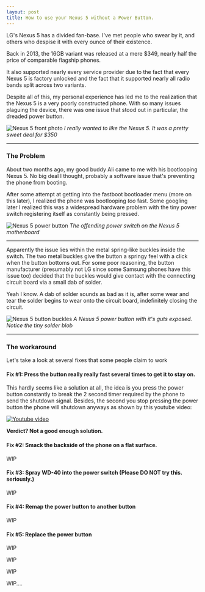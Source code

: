 ```yaml
---
layout: post
title: How to use your Nexus 5 without a Power Button.
---
```


LG's Nexus 5 has a divided fan-base. I've met people who swear by it, and others who despise it with every ounce of their existence.

Back in 2013, the 16GB variant was released at a mere $349, nearly half the price of comparable flagship phones.

It also supported nearly every service provider due to the fact that every Nexus 5 is factory unlocked and the fact that it supported nearly all radio bands split across two variants.

Despite all of this, my personal experience has led me to the realization that the Nexus 5 is a very poorly constructed phone. With so many issues plaguing the device, there was one issue that stood out in particular, the dreaded power button.

![Nexus 5 front photo](http://i.imgur.com/j3LlgPC.jpg)
*I really wanted to like the Nexus 5. It was a pretty sweet deal for $350*

---

### The Problem

About two months ago, my good buddy Ali came to me with his bootlooping Nexus 5. No big deal I thought, probably a software issue that's preventing the phone from booting.

After some attempt at getting into the fastboot bootloader menu (more on this later), I realized the phone was bootlooping *too* fast. Some googling later I realized this was a widespread hardware problem with the tiny power switch registering itself as constantly being pressed.

![Nexus 5 power button](http://i.imgur.com/GZIkfdd.jpg)
*The offending power switch on the Nexus 5 motherboard*

---

Apparently the issue lies within the metal spring-like buckles inside the switch. The two metal buckles give the button a springy feel with a click when the button bottoms out. For some poor reasoning, the button manufacturer (presumably not LG since some Samsung phones have this issue too) decided that the buckles would give contact with the connecting circuit board via a small dab of solder.

Yeah I know. A dab of solder sounds as bad as it is, after some wear and tear the solder begins to wear onto the circuit board, indefinitely closing the circuit.

![Nexus 5 button buckles](http://i.imgur.com/GOJxn7V.jpg)
*A Nexus 5 power button with it's guts exposed. Notice the tiny solder blob*

---

### The workaround

Let's take a look at several fixes that some people claim to work

#### Fix #1: Press the button really really fast several times to get it to stay on.

This hardly seems like a solution at all, the idea is you press the power button constantly to break the 2 second timer required by the phone to send the shutdown signal. Besides, the second you stop pressing the power button the phone will shutdown anyways as shown by this youtube video:

[![Youtube video](http://img.youtube.com/vi/8g4gXoSNh3Y/0.jpg)](http://www.youtube.com/watch?v=8g4gXoSNh3Y)

**Verdict? Not a good enough solution.**

#### Fix #2: Smack the backside of the phone on a flat surface.

WIP

#### Fix #3: Spray WD-40 into the power switch (Please **DO NOT** try this. seriously.)

WIP

#### Fix #4: Remap the power button to another button

WIP

#### Fix #5: Replace the power button

WIP

WIP

WIP

WIP....
